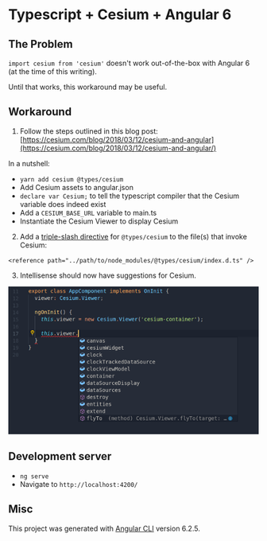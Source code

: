 # Typescript + Cesium + Angular 6

## The Problem

`import cesium from 'cesium'` doesn't work out-of-the-box with Angular 6 (at the time of this writing).

Until that works, this workaround may be useful.

## Workaround

1. Follow the steps outlined in this blog post: [https://cesium.com/blog/2018/03/12/cesium-and-angular](https://cesium.com/blog/2018/03/12/cesium-and-angular/)

In a nutshell:

- `yarn add cesium @types/cesium`
- Add Cesium assets to angular.json
- `declare var Cesium;` to tell the typescript compiler that the Cesium variable does indeed exist
- Add a `CESIUM_BASE_URL` variable to main.ts
- Instantiate the Cesium Viewer to display Cesium

2. Add a [triple-slash directive](https://www.typescriptlang.org/docs/handbook/triple-slash-directives.html) for `@types/cesium` to the file(s) that invoke Cesium:

```
<reference path="../path/to/node_modules/@types/cesium/index.d.ts" />
```

3. Intellisense should now have suggestions for Cesium.

![Typescript and Cesium](typescript-cesium.png "Typescript and Cesium")

## Development server

- `ng serve`
- Navigate to `http://localhost:4200/`

## Misc

This project was generated with [Angular CLI](https://github.com/angular/angular-cli) version 6.2.5.
